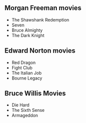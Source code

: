 ## Morgan Freeman movies

- The Shawshank Redemption
- Seven
- Bruce Almighty
- The Dark Knight

## Edward Norton movies

- Red Dragon
- Fight Club
- The Italian Job
- Bourne Legacy

## Bruce Willis Movies
- Die Hard
- The Sixth Sense
- Armageddon